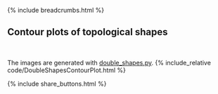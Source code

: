 {% include breadcrumbs.html %}

## Contour plots of topological shapes
<div class="header_line"><br/></div>

The images are generated with [double_shapes.py](https://github.com/zhendrikse/science/blob/main/mathematics/code/double_shapes.py).
{% include_relative code/DoubleShapesContourPlot.html %}

<p style="clear: both;"></p>

{% include share_buttons.html %}
